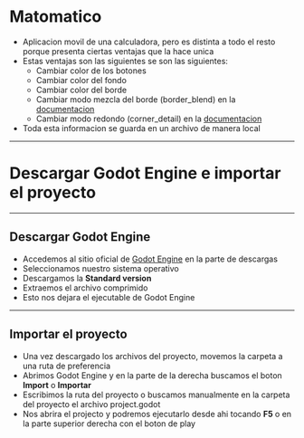 # Matomatico
* Aplicacion movil de una calculadora, pero es distinta a todo el resto porque presenta ciertas ventajas que la hace unica
* Estas ventajas son las siguientes se  son las siguientes:
  * Cambiar color de los botones
  * Cambiar color del fondo
  * Cambiar color del borde
  * Cambiar modo mezcla del borde (border_blend) en la [documentacion](https://docs.godotengine.org/es/stable/classes/class_styleboxflat.html)
  * Cambiar modo redondo (corner_detail) en la [documentacion](https://docs.godotengine.org/es/stable/classes/class_styleboxflat.html)
* Toda esta informacion se guarda en un archivo de manera local
---
# Descargar Godot Engine e importar el proyecto
---

## Descargar Godot Engine

* Accedemos al sitio oficial de [Godot Engine](https://godotengine.org/download) en la parte de descargas
* Seleccionamos nuestro sistema operativo
* Descargamos la **Standard version**
* Extraemos el archivo comprimido
* Esto nos dejara el ejecutable de Godot Engine

---

## Importar el proyecto

* Una vez descargado los archivos del proyecto, movemos la carpeta a una ruta de preferencia
* Abrimos Godot Engine y en la parte de la derecha buscamos el boton **Import** o **Importar**
* Escribimos la ruta del proyecto o buscamos manualmente en la carpeta del proyecto el archivo project.godot 
* Nos abrira el projecto y podremos ejecutarlo desde ahi tocando **F5** o en la parte superior derecha con el boton de play
